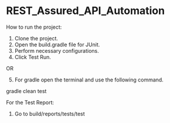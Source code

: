 # REST_Assured_API_Automation
How to run the project:
1. Clone the project.
2. Open the build.gradle file for JUnit.
3. Perform necessary configurations.
4. Click Test Run.

OR

5. For gradle open the terminal and use the following command.

gradle clean test

For the Test Report:
 1. Go to build/reports/tests/test

